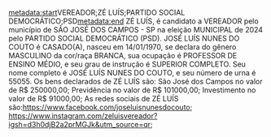 <metadata:start>VEREADOR;ZÉ LUÍS;PARTIDO SOCIAL DEMOCRÁTICO;PSD<metadata:end>
ZÉ LUÍS, é candidato a VEREADOR pelo município de SÃO JOSÉ DOS CAMPOS - SP na eleição MUNICIPAL de 2024 pelo PARTIDO SOCIAL DEMOCRÁTICO (PSD). JOSÉ LUÍS NUNES DO COUTO é CASADO(A), nasceu em 14/01/1970, se declara do gênero MASCULINO da cor/raça BRANCA, sua ocupação é PROFESSOR DE ENSINO MÉDIO, e seu grau de instrução é SUPERIOR COMPLETO. Seu nome completo é JOSÉ LUÍS NUNES DO COUTO, e seu número de urna é 55055.
Os bens declarados de ZÉ LUÍS são: São José dos Campos no valor de R$ 250000,00; Previdência no valor de R$ 101000,00; Investimento no valor de R$ 91000,00; 
As redes sociais de ZÉ LUÍS são:https://www.facebook.com/joseluisnunesdocouto; https://www.instagram.com/zeluisvereador?igsh=d3h0djB2a2prMGJk&utm_source=qr;